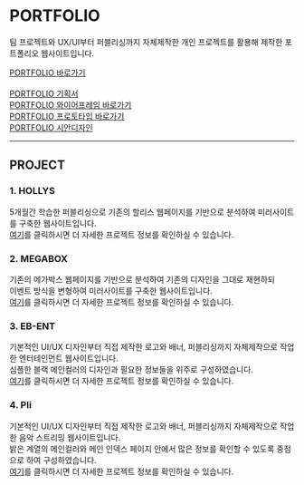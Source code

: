 # PORTFOLIO

팀 프로젝트와 UX/UI부터 퍼블리싱까지 자체제작한 개인 프로젝트를 활용해 제작한 포트폴리오 웹사이트입니다.<br>

[PORTFOLIO 바로가기](https://eunbi1228.github.io/eunbi1228.github.io/index.html)<br><br>
[PORTFOLIO 기획서](https://github.com/eunbi1228/eunbi1228.github.io/blob/main/portfolio-planning.pdf)<br>
[PORTFOLIO 와이어프레임 바로가기](https://ovenapp.io/view/qPL0kp7UeK3vzIZpH6Mg5PRxwxMfU3iF/MNrEs)<br>
[PORTFOLIO 프로토타입 바로가기](https://ovenapp.io/view/xj5QAiWnYpIGteFeKEe1GuxX5gdKD2z9/bDV3S)<br>
[PORTFOLIO 시안디자인](https://github.com/eunbi1228/eunbi1228.github.io/tree/main/photoshop)<br>

<hr>

## PROJECT

### 1. HOLLYS
5개월간 학습한 퍼블리싱으로 기존의 할리스 웹페이지를 기반으로 분석하여 미러사이트를 구축한 웹사이트입니다.<br>
[여기](https://github.com/eunbi1228/HOLLYS)를 클릭하시면 더 자세한 프로젝트 정보를 확인하실 수 있습니다.
### 2. MEGABOX
기존의 메가박스 웹페이지를 기반으로 분석하여 기존의 디자인을 그대로 재현하되<br>이벤트 방식을 변형하여 미러사이트를 구축한 웹사이트입니다.<br>
[여기](https://github.com/eunbi1228/MEGABOX)를 클릭하시면 더 자세한 프로젝트 정보를 확인하실 수 있습니다.
### 3. EB-ENT
기본적인 UI/UX 디자인부터 직접 제작한 로고와 배너, 퍼블리싱까지 자체제작으로 작업한 엔터테인먼트 웹사이트입니다.<br>
심플한 블랙 메인컬러의 디자인과 필요한 정보들을 위주로 구성하였습니다.<br>
[여기](https://github.com/eunbi1228/EB-ENT)를 클릭하시면 더 자세한 프로젝트 정보를 확인하실 수 있습니다.
### 4. Pli
기본적인 UI/UX 디자인부터 직접 제작한 로고와 배너, 퍼블리싱까지 자체제작으로 작업한 음악 스트리밍 웹사이트입니다.<br>
밝은 계열의 메인컬러와 메인 인덱스 페이지 안에서 많은 정보를 확인할 수 있도록 중점으로 하여 구성하였습니다.<br>
[여기](https://github.com/eunbi1228/Pli)를 클릭하시면 더 자세한 프로젝트 정보를 확인하실 수 있습니다.
